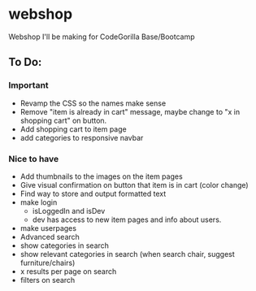 # webshop

Webshop I'll be making for CodeGorilla Base/Bootcamp

## To Do:

### Important

- Revamp the CSS so the names make sense
- Remove "item is already in cart" message, maybe change to "x in shopping cart" on button.
- Add shopping cart to item page
- add categories to responsive navbar

### Nice to have

- Add thumbnails to the images on the item pages
- Give visual confirmation on button that item is in cart (color change)
- Find way to store and output formatted text
- make login
  - isLoggedIn and isDev
  - dev has access to new item pages and info about users.
- make userpages
- Advanced search
- show categories in search
- show relevant categories in search (when search chair, suggest furniture/chairs)
- x results per page on search
- filters on search
